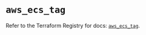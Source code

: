 # `aws_ecs_tag`

Refer to the Terraform Registry for docs: [`aws_ecs_tag`](https://registry.terraform.io/providers/hashicorp/aws/6.5.0/docs/resources/ecs_tag).
